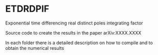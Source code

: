 # ETDRDPIF
Exponential time differencing real distinct poles integrating factor

Source code to create the results in the paper arXiv:XXXX.XXXX

In each folder there is a detailed description on how to compile and  to obtain the numerical results
